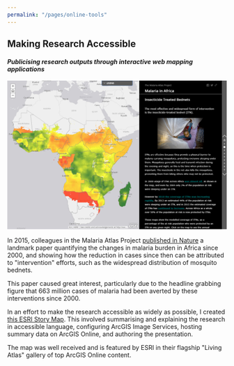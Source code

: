 ```yaml
---
permalink: "/pages/online-tools"
---
```


## Making Research Accessible

#### *Publicising research outputs through interactive web mapping applications*

<img src="../images/agol/story-map.png?raw=true"/>

In 2015, colleagues in the Malaria Atlas Project <a href="http://www.nature.com/doifinder/10.1038/nature15535" target="_blank">published in Nature</a> a landmark paper quantifying the changes in malaria burden in Africa since 2000, and showing how the reduction in cases since then can be attributed to "intervention" efforts, such as the widespread distribution of mosquito bednets. 

This paper caused great interest, particularly due to the headline grabbing figure that 663 million cases of malaria had been averted by these interventions since 2000.

In an effort to make the research accessible as widely as possible, I created <a href="https://oxforduni.maps.arcgis.com/apps/MapJournal/index.html?appid=77e0052c6e6146caaf1114c6268d274a" target="_blank">this ESRI Story Map</a>. This involved summarising and explaining the research in accessible language, configuring ArcGIS Image Services, hosting summary data on ArcGIS Online, and authoring the presentation. 

The map was well received and is featured by ESRI in their flagship "Living Atlas" gallery of top ArcGIS Online content.
